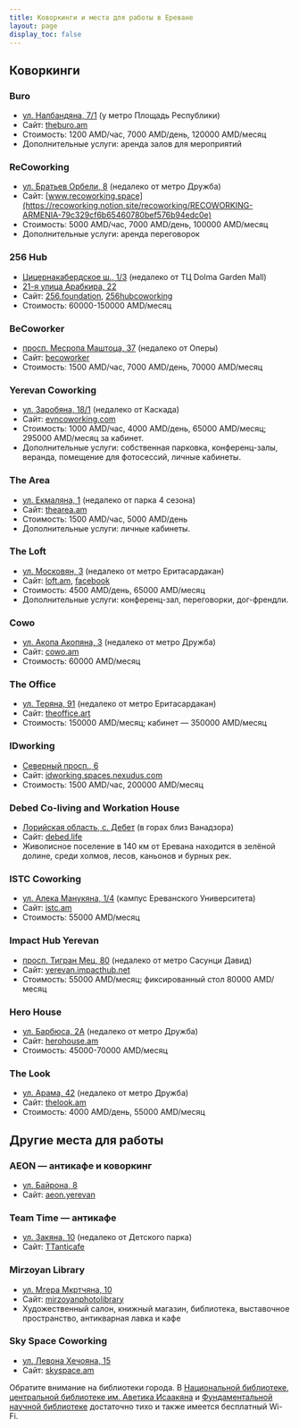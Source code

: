 ```yaml
---
title: Коворкинги и места для работы в Ереване
layout: page
display_toc: false
---
```


## Коворкинги

<div class="cards custom1">
<div class="card">

### Buro

- [ул. Налбандяна, 7/1](https://yandex.ru/maps/org/b_ro_work_n_roll/15097207335/) (у метро Площадь Республики)
- Сайт: [theburo.am](https://theburo.am/)
- Стоимость: 1200 AMD/час, 7000 AMD/день, 120000 AMD/месяц
- Дополнительные услуги: аренда залов для мероприятий

</div>
<div class="card">

### ReCoworking

- [ул. Братьев Орбели, 8](https://yandex.ru/maps/org/recoworking/230384763935/) (недалеко от метро Дружба)
- Сайт: [www.recoworking.space](https://recoworking.notion.site/recoworking/RECOWORKING-ARMENIA-79c329cf6b65460780bef576b94edc0e)
- Стоимость: 5000 AMD/час, 7000 AMD/день, 100000 AMD/месяц
- Дополнительные услуги: аренда переговорок

</div>
<div class="card">

### 256 Hub

- [Цицернакабердское ш., 1/3](https://yandex.ru/maps/org/256_hub/186046019757/) (недалеко от ТЦ Dolma Garden Mall)
- [21-я улица Арабкира, 22](https://yandex.ru/maps/10262/yerevan/house/YE0YcwdoT0AAQFpqfX5xcH5mZg==/)
- Сайт: [256.foundation](https://www.256.foundation/), [256hubcoworking](https://www.facebook.com/256hubcoworking/)
- Стоимость: 60000-150000 AMD/месяц

</div>
<div class="card">

### BeCoworker

- [просп. Месропа Маштоца, 37](https://yandex.ru/maps/org/becoworker/226006606563/) (недалеко от Оперы)
- Сайт: [becoworker](https://www.facebook.com/becoworker/)
- Стоимость: 1500 AMD/час, 7000 AMD/день, 70000 AMD/месяц

</div>
<div class="card">

### Yerevan Coworking

- [ул. Заробяна, 18/1](https://yandex.ru/maps/org/yerevan_coworking/213415291901/) (недалеко от Каскада)
- Сайт: [evncoworking.com](https://evncoworking.com)
- Стоимость: 1000 AMD/час, 4000 AMD/день, 65000 AMD/месяц; 295000 AMD/месяц за кабинет.
- Дополнительные услуги: собственная парковка, конференц-залы, веранда, помещение для фотосессий, личные кабинеты.

</div>
<div class="card">

### The Area

- [ул. Екмаляна, 1](https://yandex.ru/maps/org/the_area/240490653131/) (недалеко от парка 4 сезона)
- Сайт: [thearea.am](https://thearea.am/ru/)
- Стоимость: 1500 AMD/час, 5000 AMD/день
- Дополнительные услуги: личные кабинеты.

</div>
<div class="card">

### The Loft

- [ул. Московян, 3](https://yandex.ru/maps/org/de_loft/30354548302/) (недалеко от метро Еритасардакан)
- Сайт: [loft.am](https://loft.am/), [facebook](https://www.facebook.com/The.LOFT.center)
- Стоимость: 4500 AMD/день, 65000 AMD/месяц
- Дополнительные услуги: конференц-зал, переговорки, дог-френдли.

</div>
<div class="card">

### Cowo

- [ул. Акопа Акопяна, 3](https://yandex.ru/maps/org/cowo/140756987064/) (недалеко от метро Дружба)
- Сайт: [cowo.am](https://cowo.am/)
- Стоимость: 60000 AMD/месяц

</div>
<div class="card">

### The Office

- [ул. Теряна, 91](https://yandex.ru/maps/org/theoffice/55121804569/) (недалеко от метро Еритасардакан)
- Сайт: [theoffice.art](https://www.theoffice.art)
- Стоимость: 150000 AMD/месяц; кабинет — 350000 AMD/месяц

</div>
<div class="card">

### IDworking

- [Северный просп., 6](https://yandex.ru/maps/org/idworking/15299448819/)
- Сайт: [idworking.spaces.nexudus.com](https://idworking.spaces.nexudus.com/ru)
- Стоимость: 1500 AMD/час, 200000 AMD/месяц

</div>
<div class="card">

### Debed Co-living and Workation House

- [Лорийская область, с. Дебет](https://yandex.ru/maps/org/debed_co_living_and_workation_house/87072495758/) (в горах близ Ванадзора)
- Сайт: [debed.life](https://debed.life/)
- Живописное поселение в 140 км от Еревана находится в зелёной долине, среди холмов, лесов, каньонов и бурных рек.

</div>
<div class="card">

### ISTC Coworking

- [ул. Алека Манукяна, 1/4](https://yandex.ru/maps/org/istc/107187838762/) (кампус Ереванского Университета)
- Сайт: [istc.am](https://www.istc.am/our-projects/co-working)
- Стоимость: 55000 AMD/месяц

</div>
<div class="card">

### Impact Hub Yerevan

- [просп. Тигран Мец, 80](https://yandex.ru/maps/org/impact_hub_yerevan/169220647478/) (недалеко от метро Сасунци Давид)
- Сайт: [yerevan.impacthub.net](https://yerevan.impacthub.net)
- Стоимость: 55000 AMD/месяц; фиксированный стол 80000 AMD/месяц

</div>
<div class="card">

### Hero House

- [ул. Барбюса, 2А](https://yandex.ru/maps/org/hero_house/74794783451/) (недалеко от метро Дружба)
- Сайт: [herohouse.am](https://www.herohouse.am/space)
- Стоимость: 45000-70000 AMD/месяц

</div>
<div class="card">

### The Look

- [ул. Арама, 42](https://yandex.ru/maps/org/the_look/177637778000/) (недалеко от метро Дружба)
- Сайт: [thelook.am](https://thelook.am)
- Стоимость: 4000 AMD/день, 55000 AMD/месяц

</div>
</div>

## Другие места для работы

<div class="cards custom1">
<div class="card">

### AEON — антикафе и коворкинг

- [ул. Байрона, 8](https://yandex.ru/maps/org/aeon/17546564979/)
- Сайт: [aeon.yerevan](https://www.facebook.com/aeon.yerevan/)

</div>
<div class="card">

### Team Time — антикафе

- [ул. Закяна, 10](https://yandex.ru/maps/org/team_time/75788527537/) (недалеко от Детского парка)
- Сайт: [TTanticafe](https://www.facebook.com/TTanticafe/)

</div>
<div class="card">

### Mirzoyan Library

- [ул. Мгера Мкртчяна, 10](https://yandex.ru/maps/org/fotobiblioteka_mirzoyan/142639258893/)
- Сайт: [mirzoyanphotolibrary](https://www.facebook.com/mirzoyanphotolibrary/)
- Художественный салон, книжный магазин, библиотека, выставочное пространство, антикварная лавка и кафе

</div>
<div class="card">

### Sky Space Coworking

- [ул. Левона Хечояна, 15](https://yandex.ru/maps/org/136343151572/)
- Сайт: [skyspace.am](https://skyspace.am/)

</div>
</div>

Обратите внимание на библиотеки города. В [Национальной библиотеке](http://www.google.com/url?q=http%3A%2F%2Fnla.am%2Fru%2F&sa=D&sntz=1&usg=AOvVaw2fXDaDOWWtlIxaQvbyO5vd),
[центральной библиотеке им. Аветика Исаакяна](http://www.google.com/url?q=http%3A%2F%2Fwww.isahakyanlibrary.am%2Findex-rus.html&sa=D&sntz=1&usg=AOvVaw3Vx18IU_a6nWXA6G-N8iIa) и
[Фундаментальной научной библиотеке](https://www.google.com/url?q=https%3A%2F%2Fwww.flib.sci.am%2Findex.php%2Fen%2F&sa=D&sntz=1&usg=AOvVaw0MKf8E67c2_bXiqd8m-jGH) достаточно тихо и также имеется бесплатный Wi-Fi.



